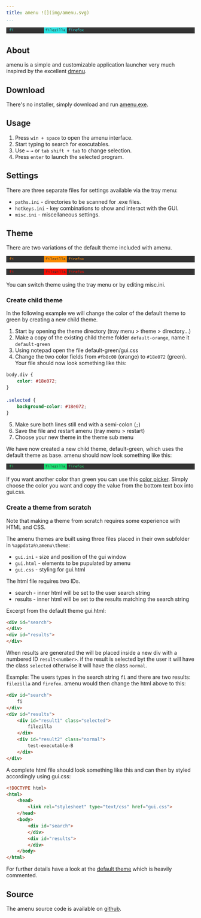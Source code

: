 ```yaml
---
title: amenu ![](img/amenu.svg)
...
```


![Theme default-orange](img/theme/default.png)

About
-----

amenu is a simple and customizable application launcher very much inspired by the excellent [dmenu](http://tools.suckless.org/dmenu/).

Download
--------

There's no installer, simply download and run [amenu.exe](https://github.com/owlnical/amenu/releases/download/v0.3/amenu.exe).

Usage
-----

 1. Press `win + space` to open the amenu interface.
 2. Start typing to search for executables.
 3. Use `←` `→` or `tab` `shift + tab` to change selection.
 4. Press `enter` to launch the selected program.

Settings
--------

There are three separate files for settings available via the tray menu:

 - `paths.ini` - directories to be scanned for .exe files.
 - `hotkeys.ini` - key combinations to show and interact with the GUI.
 - `misc.ini`  - miscellaneous settings.

Theme
-----

There are two variations of the default theme included with amenu.

![Theme default-orange](img/theme/default-orange.png)

![Theme default-red](img/theme/default-red.png)

You can switch theme using the tray menu or by editing misc.ini.

### Create child theme

In the following example we will change the color of the default theme to green by creating a new child theme.

 1. Start by opening the theme directory (tray menu > theme > directory...)
 2. Make a copy of the existing child theme folder `default-orange`, name it `default-green`
 3. Using notepad open the file default-green/gui.css
 4. Change the two color fields from `#fb8c00` (orange) to `#18e072` (green). Your file should now look something like this:

```css
body,div {
	color: #18e072;
}

.selected {
	background-color: #18e072;
}
```

 5. Make sure both lines still end with a semi-colon (`;`)
 5. Save the file and restart amenu (tray menu > restart)
 6. Choose your new theme in the theme sub menu

We have now created a new child theme, default-green, which uses the default theme as base. amenu should now look something like this:

![Theme default-green](img/theme/default-green.png)
 
If you want another color than green you can use this [color picker](https://ddg.gg/?q=color+picker). Simply choose the color you want and copy the value from the bottom text box into gui.css.

### Create a theme from scratch

Note that making a theme from scratch requires some experience with HTML and CSS. 

The amenu themes are built using three files placed in their own subfolder in `%appdata%\amenu\theme`:

 - `gui.ini` - size and position of the gui window
 - `gui.html` - elements to be pupulated by amenu
 - `gui.css`  - styling for gui.html

The html file requires two IDs.

 - search - inner html will be set to the user search string
 - results - inner html will be set to the results matching the search string

Excerpt from the default theme gui.html:

```html
<div id="search">
</div>
<div id="results">
</div>
```

When results are generated the will be placed inside a new div with a numbered ID `result<number>`. if the result is selected byt the user it will have the class `selected` otherwise it will have the class `normal`.

Example: The users types in the search string `fi` and there are two results: `filezilla` and `firefox`. amenu would then change the html above to this:

```html
<div id="search">
	fi
</div>
<div id="results">
	<div id="result1" class="selected">
		filezilla
	</div>
	<div id="result2" class="normal">
		test-executable-B
	</div>
</div>
```

A complete html file should look something like this and can then by styled accordingly using gui.css:

```html
<!DOCTYPE html>
<html>
	<head>
		<link rel="stylesheet" type="text/css" href="gui.css">
	</head>
	<body>
		<div id="search">
		</div>
		<div id="results">
		</div>
	</body>
</html>
```

For further details have a look at the [default theme](https://github.com/owlnical/amenu/tree/master/theme/default) which is heavily commented.

Source
------

The amenu source code is available on [github](https://github.com/owlnical/amenu).